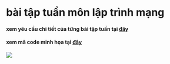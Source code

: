 # bài tập tuần môn lập trình mạng
#### xem yêu cầu chi tiết của từng bài tập tuần tại [đây](https://github.com/phamhongphuc1999/Lap_trinh_mang/tree/master/requiment)
#### xem mã code minh họa tại [đây](https://github.com/phamhongphuc1999/Lap_trinh_mang/tree/master/ma-minh-hoa)

<img src="https://miro.medium.com/max/6000/1*5kRCNXmpxrRwTgR2hNJxvg.jpeg">
